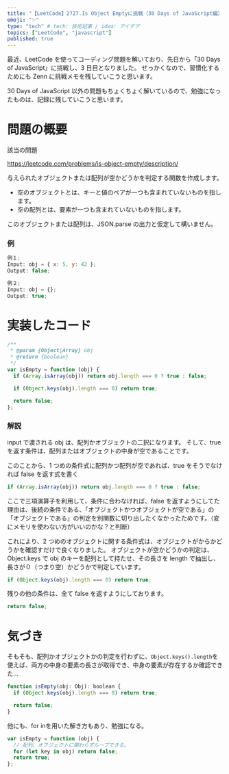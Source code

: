```yaml
---
title: "【LeetCode】2727.Is Object Emptyに挑戦（30 Days of JavaScript編）"
emoji: "✨"
type: "tech" # tech: 技術記事 / idea: アイデア
topics: ["LeetCode", "javascript"]
published: true
---
```


最近、LeetCode を使ってコーディング問題を解いており、先日から「30 Days of JavaScript」に挑戦し、3 日目となりました。
せっかくなので、習慣化するためにも Zenn に挑戦メモを残していこうと思います。

30 Days of JavaScript 以外の問題もちょくちょく解いているので、勉強になったものは、記録に残していこうと思います。

# 問題の概要

該当の問題

https://leetcode.com/problems/is-object-empty/description/

与えられたオブジェクトまたは配列が空かどうかを判定する関数を作成します。

- 空のオブジェクトとは、キーと値のペアが一つも含まれていないものを指します。
- 空の配列とは、要素が一つも含まれていないものを指します。

このオブジェクトまたは配列は、JSON.parse の出力と仮定して構いません。

### 例

```js
例１;
Input: obj = { x: 5, y: 42 };
Output: false;

例２;
Input: obj = {};
Output: true;
```

# 実装したコード

```js
/**
 * @param {Object|Array} obj
 * @return {boolean}
 */
var isEmpty = function (obj) {
  if (Array.isArray(obj)) return obj.length === 0 ? true : false;

  if (Object.keys(obj).length === 0) return true;

  return false;
};
```

### 解説

input で渡される obj は、配列かオブジェクトの二択になります。
そして、true を返す条件は、配列またはオブジェクトの中身が空であることです。

このことから、1 つめの条件式に配列かつ配列が空であれば、true をそうでなければ false を返す式を書く

```js
if (Array.isArray(obj)) return obj.length === 0 ? true : false;
```

ここで三項演算子を利用して、条件に合わなければ、false を返すようにしてた理由は、後続の条件である、「オブジェクトかつオブジェクトが空である」の「オブジェクトである」の判定を別関数に切り出したくなかったためです。（変にメモリを使わない方がいいのかな？と判断）

これにより、2 つめのオブジェクトに関する条件式は、オブジェクトがからかどうかを確認すだけで良くなりました。
オブジェクトが空かどうかの判定は、Object.keys で obj のキーを配列として持たせ、その長さを length で抽出し、長さが０（つまり空）かどうかで判定しています。

```js
if (Object.keys(obj).length === 0) return true;
```

残りの他の条件は、全て false を返すようにしております。

```js
return false;
```

# 気づき

そもそも、配列かオブジェクトかの判定を行わずに、`Object.keys().length`を使えば、両方の中身の要素の長さが取得でき、中身の要素が存在するか確認できた...

```js
function isEmpty(obj: Obj): boolean {
  if (Object.keys(obj).length === 0) return true;

  return false;
}
```

他にも、for inを用いた解き方もあり、勉強になる。

```js
var isEmpty = function (obj) {
  // 配列、オブジェクトに関わらずループできる。
  for (let key in obj) return false;
  return true;
};
```
